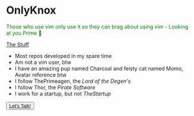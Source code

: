# OnlyKnox

<p id='intro'>Those who use vim only use it so they can brag about using vim - Looking at you Prime 🫵</p>

<ins>The Stuff</ins>

* Most repos developed in my spare time
* Am not a vim user, btw
* I have an amazing pup named Charcoal and feisty cat named Momo, Avatar reference btw
* I follow ThePrimeagen, the *Lord of the Degen's*
* I follow Thor, the *Pirate Software*
* I work for a startup, but not *TheStartup*

<button><a href="mailto:joshua.knox927@gmail.com">Let's Talk!</a></button>

<style>

#intro {
color: green;
}
  
</style>
